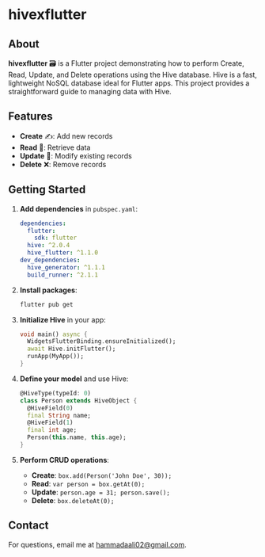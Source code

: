 # hivexflutter

## About

**hivexflutter** 🗃️ is a Flutter project demonstrating how to perform Create, Read, Update, and Delete operations using the Hive database. Hive is a fast, lightweight NoSQL database ideal for Flutter apps. This project provides a straightforward guide to managing data with Hive.

## Features

- **Create** ✍️: Add new records
- **Read** 📖: Retrieve data
- **Update** 🔄: Modify existing records
- **Delete** ❌: Remove records

## Getting Started

1. **Add dependencies** in `pubspec.yaml`:

    ```yaml
    dependencies:
      flutter:
        sdk: flutter
      hive: ^2.0.4
      hive_flutter: ^1.1.0
    dev_dependencies:
      hive_generator: ^1.1.1
      build_runner: ^2.1.1
    ```

2. **Install packages**:

    ```bash
    flutter pub get
    ```

3. **Initialize Hive** in your app:

    ```dart
    void main() async {
      WidgetsFlutterBinding.ensureInitialized();
      await Hive.initFlutter();
      runApp(MyApp());
    }
    ```

4. **Define your model** and use Hive:

    ```dart
    @HiveType(typeId: 0)
    class Person extends HiveObject {
      @HiveField(0)
      final String name;
      @HiveField(1)
      final int age;
      Person(this.name, this.age);
    }
    ```

5. **Perform CRUD operations**:

    - **Create**: `box.add(Person('John Doe', 30));`
    - **Read**: `var person = box.getAt(0);`
    - **Update**: `person.age = 31; person.save();`
    - **Delete**: `box.deleteAt(0);`

## Contact

For questions, email me at [hammadaali02@gmail.com](mailto:hammadaali02@gmail.com).
